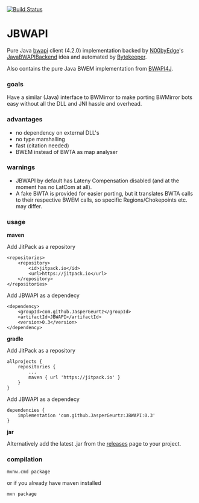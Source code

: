 [![Build Status](https://travis-ci.org/JavaBWAPI/JBWAPI.svg?branch=develop)](https://travis-ci.org/JavaBWAPI/JBWAPI)
# JBWAPI
Pure Java [bwapi](https://github.com/bwapi/bwapi) client (4.2.0) implementation backed by [N00byEdge](https://github.com/N00byEdge)'s [JavaBWAPIBackend](https://github.com/N00byEdge/JavaBWAPIBackend) idea and automated by [Bytekeeper](https://github.com/Bytekeeper).

Also contains the pure Java BWEM implementation from [BWAPI4J](https://github.com/OpenBW/BWAPI4J).

### goals
Have a similar (Java) interface to BWMirror to make porting BWMirror bots easy without all the DLL and JNI hassle and overhead.

### advantages
 - no dependency on external DLL's
 - no type marshalling
 - fast (citation needed)
 - BWEM instead of BWTA as map analyser

### warnings
 - JBWAPI by default has Lateny Compensation disabled (and at the moment has no LatCom at all).
 - A fake BWTA is provided for easier porting, but it translates BWTA calls to their respective BWEM calls, so specific Regions/Chokepoints etc. may differ.

### usage
**maven**

Add JitPack as a repository
```
<repositories>
    <repository>
        <id>jitpack.io</id>
        <url>https://jitpack.io</url>
    </repository>
</repositories>
```
Add JBWAPI as a dependecy
```
<dependency>
    <groupId>com.github.JasperGeurtz</groupId>
    <artifactId>JBWAPI</artifactId>
    <version>0.3</version>
</dependency>
```

**gradle**

Add JitPack as a repository
```
allprojects {
    repositories {
        ...
        maven { url 'https://jitpack.io' }
    }
}
```
Add JBWAPI as a dependecy
```
dependencies {
    implementation 'com.github.JasperGeurtz:JBWAPI:0.3'
}
```

**jar**

Alternatively add the latest .jar from the [releases](https://github.com/JasperGeurtz/JBWAPI/releases) page to your project.

### compilation
`mvnw.cmd package`

or if you already have maven installed

`mvn package`
